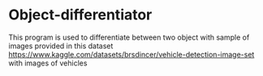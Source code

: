 # Object-differentiator
This program is used to differentiate between two object with sample of images provided in this dataset https://www.kaggle.com/datasets/brsdincer/vehicle-detection-image-set with images of vehicles
